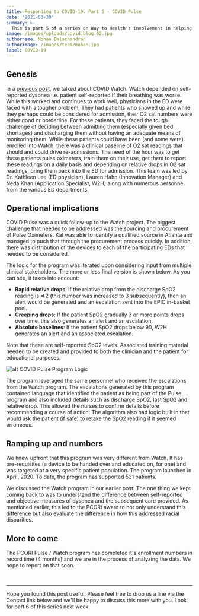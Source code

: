 ```yaml
---
title: Responding to COVID-19. Part 5 - COVID Pulse
date: '2021-03-30'
summary: >-
  This is part 5 of a series on Way to Health's involvement in helping address the COVID-19 pandemic. This post focuses on the design and launch of the COVID Pulse project. This project addressed the Emergency Department (ED) need to be able to discharge patients with suspected COVID but not requiring immediate admission. The goal was to give these patients a pulse oximeter and remind them to send in their SpO2 readings on a regular basis. Way to Health would process these and based on the clinical algorithm escalate the patient as needed. 
image: /images/uploads/covid.blog.02.jpg
authorname: Mohan Balachandran
authorimage: /images/team/mohan.jpg
label: COVID-19
---
```


## Genesis

In a [previous post](https://www.waytohealth.org/blog/w2h-covid-efforts-01/), we talked about COVID Watch. Watch depended on self-reported dyspnea i.e. patient self-reported if their breathing was worse. While this worked and continues to work well, physicians in the ED were faced with a tougher problem. They had patients who showed up and while they perhaps could be considered for admission, their O2 sat numbers were either good or borderline. For these patients, they faced the tough challenge of deciding between admitting them (especially given bed shortages) and discharging them without having an adequate means of monitoring them. While these patients could have been (and some were) enrolled into Watch, there was a clinical baseline of O2 sat readings that should and could drive re-admissions. The need of the hour was to get these patients pulse oximeters, train them on their use, get them to report these readings on a daily basis and depending on relative drops in O2 sat readings, bring them back into the ED for admission. This team was led by Dr. Kathleen Lee (ED physician), Lauren Hahn (Innovation Manager) and Neda Khan (Application Specialist, W2H) along with numerous personnel from the various ED departments. 

## Operational implications

COVID Pulse was a quick follow-up to the Watch project. The biggest challenge that needed to be addressed was the sourcing and procurement of Pulse Oximeters. Kat was able to identify a qualified source in Atlanta and managed to push that through the procurement process quickly. In addition, there was distribution of the devices to each of the participating EDs that needed to be considered. 

The logic for the program was iterated upon considering input from multiple clinical stakeholders. The more or less final version is shown below. As you can see, it takes into account:

- **Rapid relative drops**: If the relative drop from the discharge SpO2 reading is =>2 (this number was increased to 3 subsequently), then an alert would be generated and an escalation sent into the EPIC in-basket pool.
- **Creeping drops**: If the patient SpO2 gradually 3 or more points drops over time, this also generates an alert and an escalation. 
- **Absolute baselines**: If the patient SpO2 drops below 90, W2H generates an alert and an associated escalation. 

Note that these are self-reported SpO2 levels. Associated training material needed to be created and provided to both the clinician and the patient for educational purposes. 


![alt COVID Pulse Program Logic](/images/uploads/pulse.logic.jpg "COVID Pulse Program Logic")

The program leveraged the same personnel who received the escalations from the Watch program. The escalations generated by this program contained language that identified the patient as being part of the Pulse program and also included details such as discharge SpO2, last SpO2 and relative drop. This allowed the nurses to confirm details before recommending a course of action. The algorithm also had logic built in that would ask the patient (if safe) to retake the SpO2 reading if it seemed erroneous. 

## Ramping up and numbers

We knew upfront that this program was very different from Watch. It has pre-requisites (a device to be handed over and educated on, for one) and was targeted at a very specific patient population. The program launched in April, 2020. To date, the program has supported 531 patients. 

We discussed the Watch program in our earlier post. The one thing we kept coming back to was to understand the difference between self-reported and objective measures of dyspnea and the subsequent care provided. As mentioned earlier, this led to the PCORI award to not only understand this difference but also evaluate the difference in how this addressed racial disparities.

## More to come

The PCORI Pulse / Watch program has completed it's enrollment numbers in record time (4 months) and we are in the process of analyzing the data. We hope to report on that soon. 

<br/> <hr/>
Hope you found this post useful. Please feel free to drop us a line via the Contact link below and we'll be happy to discuss this more with you. Look for part 6 of this series next week. 